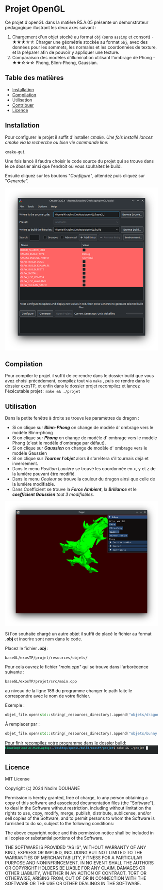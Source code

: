 # Projet OpenGL

Ce projet d'openGL dans la matière R5.A.05 présente un démonstrateur pédagogique illustrant les deux axes suivant :

1. Chargement d'un objet stocké au format `obj` (sans `assimp` et consort) - ★★★☆☆
   Charger une géométrie stockée au format `obj`, avec des données pour les sommets, les normales et les coordonnées de texture, et la préparer afin de pouvoir y appliquer une texture.
2. Comparaison des modèles d'illumination utilisant l'ombrage de Phong - ★★☆☆☆
   Phong, Blinn-Phong, Gaussian.

## Table des matières

- [Installation](#installation)
- [Compilation](#compilation)
- [Utilisation](#utilisation)
- [Contribuer](#contribuer)
- [Licence](#licence)

## Installation

Pour configurer le projet il suffit d'installer *cmake. Une fois installé lancez cmake via la recherche ou bien vie commande line:*

`cmake-gui`

Une fois lancé il faudra choisir le code source du projet qui se trouve dans le ce dossier ainsi que l'endroit où vous souhaitez le build.

Ensuite cliquez sur  les boutons "*Configure"*, attendez puis cliquez sur "*Generate".*

![1705522620856](image/Readme/1705522620856.png)

## Compilation

Pour compiler le projet il suffit de ce rendre dans le dossier build que vous avez choisi précédement, compilez tout via `make` , puis ce rendre dans le dossier exosTP, et enfin dans le dossier projet recompilez et lancez l'éxécutable projet :
`make && ./projet`

## Utilisation

Dans la petite fenêtre à droite se trouve les paramètres du dragon :

- Si on clique sur ***Blinn-Phong*** on change de modèle d' ombrage vers le modèle Blinn-phong
- Si on clique sur ***Phong*** on change de modèle d' ombrage vers le modèle Phong (c'est le modèle d'ombrage par défaut).
- Si on clique sur ***Gaussien*** on change de modèle d' ombrage vers le modèle Gaussien
- SI on clique sur ***Tourner l'objet*** alors il s'arrêtera s'il tournais déjà et inversement.
- Dans le menu *Position Lumière* se trouvé les coordonnée en x, y et z de la lumière pouvant être modifié.
- Dans le menu *Couleur* se trouve la couleur du dragon ainsi que celle de la lumière modifiable.
- Dans Coefficient se trouve la ***Force Ambient***, la ***Brillance*** et le ***coefficient Gaussien*** *tout 3 modifiables.*

![1705523568796](image/Readme/1705523568796.png)

Si l'on souhaite chargé un autre objet il suffit de placé le fichier au format **.obj** et inscrire sont nom dans le code.

Placez le fichier ***.obj*** :

```bash
baseGL/exosTP/projet/resources/objets/
```

Pour cela ouvrez le fichier "*main.cpp"* qui se trouve dans l'arborécence suivante :

```bash
baseGL/exosTP/projet/src/main.cpp
```

au niveau de la ligne 188 du programme changer le path faite le correspondre avec le nom de votre fichier.

Exemple :

```cpp
objet_file.open(std::string(_resources_directory).append("objets/dragon2_small.obj").c_str());
```

À remplacer par :

```cpp
objet_file.open(std::string(_resources_directory).append("objets/bunny.obj").c_str());
```

Pour finir recompilez votre programme dans le dossier build:
![1705524853062](image/Readme/1705524853062.png)

## Licence

MIT License

Copyright (c) 2024 Nadim DOUHANE

Permission is hereby granted, free of charge, to any person obtaining a copy
of this software and associated documentation files (the "Software"), to deal
in the Software without restriction, including without limitation the rights
to use, copy, modify, merge, publish, distribute, sublicense, and/or sell
copies of the Software, and to permit persons to whom the Software is
furnished to do so, subject to the following conditions:

The above copyright notice and this permission notice shall be included in
all copies or substantial portions of the Software.

THE SOFTWARE IS PROVIDED "AS IS", WITHOUT WARRANTY OF ANY KIND, EXPRESS OR
IMPLIED, INCLUDING BUT NOT LIMITED TO THE WARRANTIES OF MERCHANTABILITY,
FITNESS FOR A PARTICULAR PURPOSE AND NONINFRINGEMENT. IN NO EVENT SHALL THE
AUTHORS OR COPYRIGHT HOLDERS BE LIABLE FOR ANY CLAIM, DAMAGES OR OTHER
LIABILITY, WHETHER IN AN ACTION OF CONTRACT, TORT OR OTHERWISE, ARISING FROM,
OUT OF OR IN CONNECTION WITH THE SOFTWARE OR THE USE OR OTHER DEALINGS IN
THE SOFTWARE.

